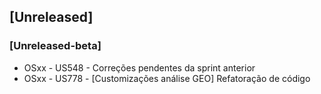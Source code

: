 ## [Unreleased]
### [Unreleased-beta]

* OSxx - US548 - Correções pendentes da sprint anterior
* OSxx - US778 - [Customizações análise GEO] Refatoração de código

